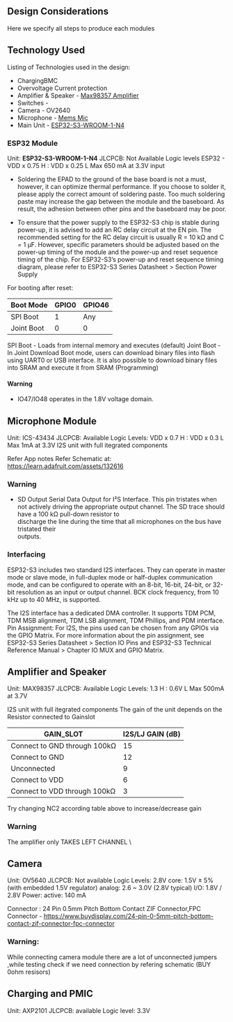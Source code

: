 ## Design Considerations
Here we specify all steps to produce each modules

## Technology Used
Listing of Technologies used in the design:
- ChargingBMC 
- Overvoltage Current protection
- Amplifier & Speaker  - [Max98357 Amplifier](https://learn.adafruit.com/adafruit-max98357-i2s-class-d-mono-amp/overview)
- Switches -
- Camera - OV2640 
- Microphone - [Mems Mic](https://learn.adafruit.com/adafruit-i2s-mems-microphone-breakout/)
- Main Unit - [ESP32-S3-WROOM-1-N4](https://www.digikey.de/de/products/detail/espressif-systems/ESP32-S3-WROOM-1-N4/16163950)

### ESP32 Module 
Unit: **ESP32-S3-WROOM-1-N4**
JLCPCB: Not Available
Logic levels ESP32 - VDD x 0.75 H : VDD x 0.25 L
Max 650 mA at 3.3V input

- Soldering the EPAD to the ground of the base board is not a must, however, it can optimize thermal
performance. If you choose to solder it, please apply the correct amount of soldering paste. Too much
soldering paste may increase the gap between the module and the baseboard. As result, the adhesion
between other pins and the baseboard may be poor.

- To ensure that the power supply to the ESP32-S3 chip is stable during power-up, it is advised to add an
RC delay circuit at the EN pin. The recommended setting for the RC delay circuit is usually R = 10 kΩ and
C = 1 µF. However, specific parameters should be adjusted based on the power-up timing of the module
and the power-up and reset sequence timing of the chip. For ESP32-S3’s power-up and reset sequence
timing diagram, please refer to ESP32-S3 Series Datasheet > Section Power Supply

For booting after reset:

| Boot Mode | GPIO0  | GPIO46  |
|-----------|----------|----------|
| SPI Boot  | 1	 |   Any       |
| Joint Boot   | 0        |   0       |

SPI Boot - Loads from internal memory and executes (default)
Joint Boot - In Joint Download Boot mode, users can download binary files into flash using UART0 or USB interface. It is
also possible to download binary files into SRAM and execute it from SRAM (Programming)

#### Warning
- IO47/IO48 operates in the 1.8V voltage domain.


## Microphone Module
Unit: ICS-43434
JLCPCB: Available
Logic Levels: VDD x 0.7 H : VDD x 0.3 L
Max 1mA at 3.3V
I2S unit with full itegrated components

Refer App notes
Refer Schematic at: https://learn.adafruit.com/assets/132616

### Warning
- SD Output Serial	Data Output	for	I²S	Interface.	This	pin	tristates	when	not	actively	driving	the	
appropriate	output	channel.	The	SD	trace	should	have	a	100	kΩ	pull-down	resistor	to	
discharge	the	line	during	the	time that	all	microphones	on	the	bus	have	tristated	their	
outputs.	

### Interfacing
ESP32-S3 includes two standard I2S interfaces. They can operate in master mode or slave mode, in full-duplex mode or half-duplex communication mode, and can be configured to operate with an 8-bit, 16-bit, 24-bit, or 32-bit resolution as an input or output channel. BCK clock frequency, from 10 kHz up to 40 MHz, is supported.

The I2S interface has a dedicated DMA controller. It supports TDM PCM, TDM MSB alignment, TDM LSB alignment, TDM Phillips, and PDM interface.
Pin Assignment:
For I2S, the pins used can be chosen from any GPIOs via the GPIO Matrix. For more information about the pin assignment, see ESP32-S3 Series Datasheet > Section IO Pins and ESP32-S3 Technical Reference Manual > Chapter IO MUX and GPIO Matrix.


## Amplifier and Speaker
Unit: MAX98357 
JLCPCB: Available
Logic Levels: 1.3 H : 0.6V L
Max 500mA at 3.7V


I2S unit with full itegrated components
The gain of the unit depends on the Resistor connected to Gainslot

| GAIN_SLOT |  I2S/LJ GAIN (dB)  |
|-----------|----------|
| Connect to GND through 100kΩ  | 15	 | 
| Connect to GND  | 12        | 
|Unconnected|9|
|Connect to VDD|6|
|Connect to VDD through 100kΩ|3|

Try changing NC2 according table above to increase/decrease gain

### Warning
The amplifier only TAKES LEFT CHANNEL \

## Camera 
Unit: OV5640 
JLCPCB: Not available
Logic Levels: 2.8V
core: 1.5V ± 5% (with embedded 1.5V regulator)
analog: 2.6 ~ 3.0V (2.8V typical)
I/O: 1.8V / 2.8V
Power: active: 140 mA

Connector : 24 Pin 0.5mm Pitch Bottom Contact ZIF Connector,FPC Connector - https://www.buydisplay.com/24-pin-0-5mm-pitch-bottom-contact-zif-connector-fpc-connector

### Warning: 
While connecting camera module there are a lot of unconnected jumpers ,while testing check if we need connection by refering schematic (BUY 0ohm resisors) 

## Charging and PMIC
Unit: AXP2101
JLCPCB: available
Logic level: 3.3V